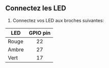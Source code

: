 ## Connectez les LED

1. Connectez vos LED aux broches suivantes:

| LED   | GPIO pin |
| ----- |:--------:|
| Rouge |    22    |
| Ambre |    27    |
| Vert  |    17    |